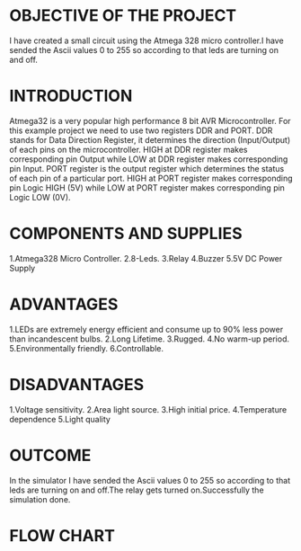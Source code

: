 # OBJECTIVE OF THE PROJECT
I have created a small circuit using the Atmega 328 micro controller.I have sended the Ascii values 0 to 255 so according to that leds are turning on and off.

# INTRODUCTION
Atmega32 is a very popular high performance 8 bit AVR Microcontroller. For this example project we need to use two registers DDR and PORT. DDR stands for Data Direction Register, it determines the direction (Input/Output) of each pins on the microcontroller. HIGH at DDR register makes corresponding pin Output while LOW at DDR register makes corresponding pin Input. PORT register is the output register which determines the status of each pin of a particular port. HIGH at PORT register makes corresponding pin Logic HIGH (5V) while LOW at PORT register makes corresponding pin Logic LOW (0V).

# COMPONENTS AND SUPPLIES
1.Atmega328 Micro Controller.
2.8-Leds.
3.Relay
4.Buzzer
5.5V DC Power Supply

# ADVANTAGES
1.LEDs are extremely energy efficient and consume up to 90% less power than incandescent bulbs.
2.Long Lifetime. 
3.Rugged.
4.No warm-up period.
5.Environmentally friendly.
6.Controllable.

# DISADVANTAGES
1.Voltage sensitivity.
2.Area light source.
3.High initial price.
4.Temperature dependence
5.Light quality

# OUTCOME
In the simulator I have sended the Ascii values 0 to 255 so according to that leds are turning on and off.The relay gets turned on.Successfully the simulation done.

# FLOW CHART

